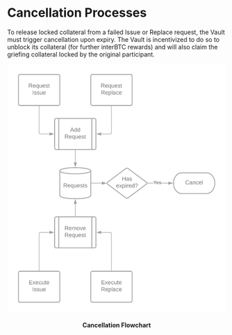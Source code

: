 # Cancellation Processes

To release locked collateral from a failed Issue or Replace request, the Vault must trigger cancellation upon expiry. The Vault is incentivized to do so to unblock its collateral (for further interBTC rewards) and will also claim the griefing collateral locked by the original participant.

<p align="center">
  <img src="./img/cancel.png" alt="cancel" width="500"/>
  <br><br>
  <b>Cancellation Flowchart</b>
</p>
